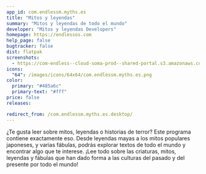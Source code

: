 ```yaml
---
app_id: com.endlessm.myths.es
title: "Mitos y leyendas"
summary: "Mitos y leyendas de todo el mundo"
developer: "Mitos y leyendas Developers"
homepage: https://endlessos.com
help_page: false
bugtracker: false
dist: flatpak
screenshots:
  - https://com-endless--cloud-soma-prod--shared-portal.s3.amazonaws.com/apps.283.screenshots.bd8a608c-c0a2-4525-a501-f8a0cfdedd96_20181023202810055.png
icons:
  "64": /images/icons/64x64/com.endlessm.myths.es.png
color:
  primary: "#485a6c"
  primary-text: "#fff"
price: false
releases:

redirect_from: /com.endlessm.myths.es.desktop/
---
```


<p>¿Te gusta leer sobre mitos, leyendas o historias de terror? Este programa contiene exactamente eso. Desde leyendas mayas a los mitos populares japoneses, y varias fábulas, podrás explorar textos de todo el mundo y encontrar algo que te interese. ¡Lee todo sobre las criaturas, mitos, leyendas y fábulas que han dado forma a las culturas del pasado y del presente por todo el mundo!</p>